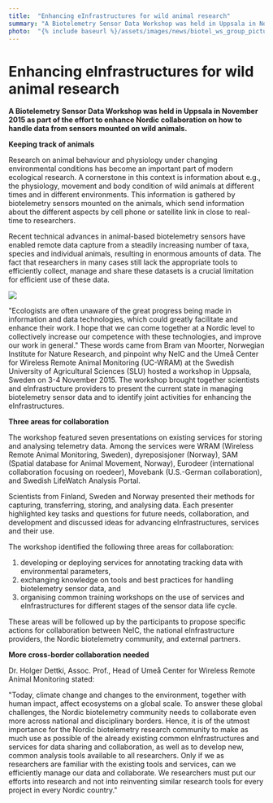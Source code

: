 ```yaml
---
title:  "Enhancing eInfrastructures for wild animal research" 
summary: "A Biotelemetry Sensor Data Workshop was held in Uppsala in November 2015 as part of the effort to enhance Nordic collaboration on how to handle data from sensors mounted on wild animals."
photo:  "{% include baseurl %}/assets/images/news/biotel_ws_group_picture_small.jpg"
---
```


Enhancing eInfrastructures for wild animal research
===================================================

**A Biotelemetry Sensor Data Workshop was held in Uppsala in November 2015 as part of the effort to enhance Nordic collaboration on how to handle data from sensors mounted on wild animals.**

**Keeping track of animals**

Research on animal behaviour and physiology under changing environmental conditions has become an important part of modern ecological research. A cornerstone in this context is information about e.g., the physiology, movement and body condition of wild animals at different times and in different environments. This information is gathered by biotelemetry sensors mounted on the animals, which send information about the different aspects by cell phone or satellite link in close to real-time to researchers.

Recent technical advances in animal-based biotelemetry sensors have enabled remote data capture from a steadily increasing number of taxa, species and individual animals, resulting in enormous amounts of data. The fact that researchers in many cases still lack the appropriate tools to efficiently collect, manage and share these datasets is a crucial limitation for efficient use of these data.

<img class="smallpic" src="{% include baseurl %}/assets/images/news/biotel_ws_group_picture_small.jpg">

"Ecologists are often unaware of the great progress being made in information and data technologies, which could greatly facilitate and enhance their work. I hope that we can come together at a Nordic level to collectively increase our competence with these technologies, and improve our work in general." These words came from Bram van Moorter, Norwegian Institute for Nature Research, and pinpoint why NeIC and the Umeå Center for Wireless Remote Animal Monitoring (UC-WRAM) at the Swedish University of Agricultural Sciences (SLU) hosted a workshop in Uppsala, Sweden on 3-4 November 2015. The workshop brought together scientists and eInfrastructure providers to present the current state in managing biotelemetry sensor data and to identify joint activities for enhancing the eInfrastructures.

**Three areas for collaboration**

The workshop featured seven presentations on existing services for storing and analysing telemetry data. Among the services were WRAM (Wireless Remote Animal Monitoring, Sweden), dyreposisjoner (Norway), SAM (Spatial database for Animal Movement, Norway), Eurodeer (international collaboration focusing on roedeer), Movebank (U.S.-German collaboration), and Swedish LifeWatch Analysis Portal.

Scientists from Finland, Sweden and Norway presented their methods for capturing, transferring, storing, and analysing data. Each presenter highlighted key tasks and questions for future needs, collaboration, and development and discussed ideas for advancing eInfrastructures, services and their use.

The workshop identified the following three areas for collaboration:

1.  developing or deploying services for annotating tracking data with environmental parameters,
2.  exchanging knowledge on tools and best practices for handling biotelemetry sensor data, and
3.  organising common training workshops on the use of services and eInfrastructures for different stages of the sensor data life cycle.

These areas will be followed up by the participants to propose specific actions for collaboration between NeIC, the national eInfrastructure providers, the Nordic biotelemetry community, and external partners.

**More cross-border collaboration needed**

Dr. Holger Dettki, Assoc. Prof., Head of Umeå Center for Wireless Remote Animal Monitoring stated:

"Today, climate change and changes to the environment, together with human impact, affect ecosystems on a global scale. To answer these global challenges, the Nordic biotelemetry community needs to collaborate even more across national and disciplinary borders. Hence, it is of the utmost importance for the Nordic biotelemetry research community to make as much use as possible of the already existing common eInfrastructures and services for data sharing and collaboration, as well as to develop new, common analysis tools available to all researchers. Only if we as researchers are familiar with the existing tools and services, can we efficiently manage our data and collaborate. We researchers must put our efforts into research and not into reinventing similar research tools for every project in every Nordic country."
